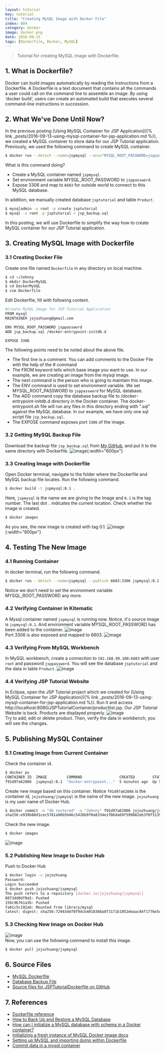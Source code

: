```yaml
---
layout: tutorial
key: tutorial
title: "Creating MySQL Image with Docker File"
index: 604
category: docker
image: docker.png
date: 2016-09-15
tags: [Dockerfile, Docker, MySQL]
---
```


> Tutorial for creating MySQL image with Dockerfile.

## 1. What is Dockerfile?
Docker can build images automatically by reading the instructions from a Dockerfile. A Dockerfile is a text document that contains all the commands a user could call on the command line to assemble an image. By using 'docker build', users can create an automated build that executes several command-line instructions in succession.

## 2. What We've Done Until Now?
In the previous posting [Using MySQL Container for JSP Application]({% link _posts/2016-09-13-using-mysql-container-for-jsp-application.md %}), we created a MySQL container to store data for our JSP Tutorial application. Previously, we used the following command to create MySQL container.
```sh
$ docker run --detach --name=jspmysql --env="MYSQL_ROOT_PASSWORD=jsppassword" --publish 6603:3306 mysql
```
What is this command doing?
* Create a MySQL container named `jspmysql`.
* Set environment variable MYSQL_ROOT_PASSWORD to `jsppassword`.
* Expose 3306 and map to `6603` for outside world to connect to this MySQL database.

In addition, we manually created database `jsptutorial` and table `Product`.
```sh
$ mysqladmin -u root -p create jsptutorial
$ mysql -u root -p jsptutorial < jsp_backup.sql
```

In this posting, we will use Dockerfile to simplify the way how to create MySQL container for our JSP Tutorial application.

## 3. Creating MySQL Image with Dockerfile
### 3.1 Creating Docker File
Create one file named `Dockerfile` in any directory on local machine.
```sh
$ cd ~/Johnny
$ mkdir DockerMySQL
$ cd DockerMySQL
$ vim Dockerfile
```
Edit Dockerfile, fill with following content.
```sh
#Create MySQL Image for JSP Tutorial Application
FROM mysql
MAINTAINER jojozhuang@gmail.com

ENV MYSQL_ROOT_PASSWORD jsppassword
ADD jsp_backup.sql /docker-entrypoint-initdb.d

EXPOSE 3306
```
The following points need to be noted about the above file.
* The first line is a comment. You can add comments to the Docker File with the help of the # command
* The FROM keyword tells which base image you want to use. In our example, we are creating an image from the mysql image.
* The next command is the person who is going to maintain this image.
* The ENV command is used to set environment variable. We set MYSQL_ROOT_PASSWORD to `jsppassword` for MySQL database.
* The ADD command copy the database backup file to /docker-entrypoint-initdb.d directory in the Docker container. The docker-entrypoint.sh file will run any files in this directory ending with ".sql" against the MySQL database. In our example, we have only one sql script file `jsp_backup.sql`.
* The EXPOSE command exposes port `3306` of the image.

### 3.2 Getting MySQL Backup File
Download the backup file `jsp_backup.sql` from [My GitHub](https://github.com/jojozhuang/Tutorials/blob/master/JSPTutorialDockerfile/Docker/jsp_backup.sql), and put it to the same directory with Dockerfile.
![image](/public/posts/2016-09-15/dockerfiles.png){:width="600px"}  

### 3.3 Creating Image with Dockerfile
Open Docker terminal, navigate to the folder where the Dockerfile and MySQL backup file locates. Run the following command.
```sh
$ docker build -t jspmysql:0.1 .
```
Here, `jspmysql` is the name we are giving to the Image and `0.1` is the tag number. The last dot `.` indicates the current location. Check whether the image is created.
```sh
$ docker images
```
As you see, the new image is created with tag 0.1.
![image](/public/posts/2016-09-15/imagecreated.png){:width="800px"}  

## 4. Testing The New Image
### 4.1 Running Container
In docker terminal, run the following command.
```sh
$ docker run --detach --name=jspmysql --publish 6603:3306 jspmysql:0.1
```
Notice we don't need to set the environment variable MYSQL_ROOT_PASSWORD any more.
### 4.2 Verifying Container in Kitematic
A Mysql container named `jspmysql` is running now. Notice, it's source image is `jspmysql:0.1`. And environment variable MYSQL_ROOT_PASSWORD has been added to the container.
![image](/public/posts/2016-09-15/general.png)  
Port 3306 is also exposed and mapped to 6603.
![image](/public/posts/2016-09-15/ports.png)  

### 4.3 Verifying From MySQL Workbench
In MySQL workbench, create a connection to `192.168.99.100:6603` with user `root` and password `jsppassword`. You will see the database `jsptutorial` and the data in table `Product`.
![image](/public/posts/2016-09-15/workbench.png)  

### 4.4 Verifying JSP Tutorial Website
In Eclipse, open the JSP Tutorial project which we created for [Using MySQL Container for JSP Application]({% link _posts/2016-09-13-using-mysql-container-for-jsp-application.md %}). Run it and access
http://localhost:8080/JSPTutorialContainer/productlist.jsp. Our JSP Tutorial Website is back. Products are displayed properly.
![image](/public/posts/2016-09-15/productlist.png)  
Try to add, edit or delete product. Then, verify the data in workbench, you will see the changes.

## 5. Publishing MySQL Container
### 5.1 Creating Image from Current Container
Check the container id.
```sh
$ docker ps
CONTAINER ID  IMAGE         COMMAND                 CREATED        STATUS         PORTS                   NAMES
f91d97a62086  jspmysql:0.1  "docker-entrypoint..."  5 minutes ago  Up 5 minutes   0.0.0.0:6603->3306/tcp  jspmysql
```
Create new image based on this container. Notice `f91d97a62086` is the container id, `jojozhuang/jspmysql` is the name of the new image. `jojozhuang` is my user name of Docker Hub.
```sh
$ docker commit -m "db restored" -a "Johnny" f91d97a62086 jojozhuang/jspmysql
sha256:e939b88d1cec5781a96b5b46c5426b9f0a8334e1f06da69f599882eb3f0f5139
```
Check the new image.
```sh
$ docker images
```
![image](/public/posts/2016-09-15/newimage.png)  
### 5.2 Publishing New Image to Docker Hub
Push to Docker Hub
```sh
$ docker login -u jojozhuang
Password:
Login Succeeded
$ docker push jojozhuang/jspmysql
The push refers to a repository [docker.io/jojozhuang/jspmysql]
8073dd0df0a5: Pushed
159c9b761a3b: Pushed
fa01c5c192a6: Mounted from library/mysql
latest: digest: sha256:7294344f8f94cb4018368a8f3171b1052ebaac84f1776e5d5d4a544c1f45708b size: 2824
```
### 5.3 Checking New Image on Docker Hub
![image](/public/posts/2016-09-15/dockerhub.png)  
Now, you can use the following command to install this image.
```sh
$ docker pull jojozhuang/jspmysql
```

## 6. Source Files
* [MySQL Dockerfile](https://github.com/jojozhuang/Tutorials/blob/master/JSPTutorialDockerfile/DockerMySQL/Dockerfile)
* [Database Backup File](https://github.com/jojozhuang/Tutorials/blob/master/JSPTutorialDockerfile/DockerMySQL/jsp_backup.sql)
* [Source files for JSPTutorialDockerfile on GitHub](https://github.com/jojozhuang/Tutorials/tree/master/JSPTutorialDockerfile)

## 7. References
* [Dockerfile reference](https://docs.docker.com/engine/reference/builder/)
* [How to Back Up and Restore a MySQL Database](http://webcheatsheet.com/sql/mysql_backup_restore.php)
* [How can I initialize a MySQL database with schema in a Docker container?](https://stackoverflow.com/questions/29145370/how-can-i-initialize-a-mysql-database-with-schema-in-a-docker-container)
* [Initializing a fresh instance of MySQL Docker image docs](https://hub.docker.com/_/mysql/)
* [Setting up MySQL and importing dump within Dockerfile](https://stackoverflow.com/questions/25920029/setting-up-mysql-and-importing-dump-within-dockerfile)
* [Commit data in a mysql container](https://stackoverflow.com/questions/30740828/commit-data-in-a-mysql-container)
